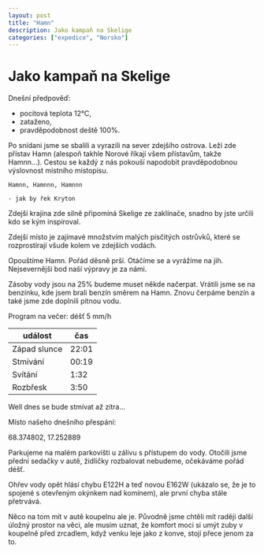 ```yaml
---
layout: post
title: "Hamn"
description: Jako kampaň na Skelige
categories: ["expedice", "Norsko"]
---
```


# Jako kampaň na Skelige

Dnešní předpověď: 
- pocitová teplota 12°C, 
- zataženo, 
- pravděpodobnost deště 100%.

Po snídani jsme se sbalili a vyrazili na sever zdejšího ostrova. Leží zde přístav Hamn (alespoň takhle Norové říkají všem přístavům, takže Hamnn...). Cestou se každý z nás pokouší napodobit pravděpodobnou výslovnost místního místopisu.

    Hamnn, Hamnnn, Hamnnn

    - jak by řek Kryton

Zdejší krajina zde silně připomíná Skelige ze zaklínače, snadno by jste určili kdo se kým inspiroval. 

Zdejší místo je zajímavé množstvím malých písčitých ostrůvků, které se rozprostírají všude kolem ve zdejších vodách.

Opouštíme Hamn. Pořád děsně prší. Otáčíme se a vyrážíme na jih. Nejsevernější bod naší výpravy je za námi. 

Zásoby vody jsou na 25% budeme muset někde načerpat. Vrátili jsme se na benzínku, kde jsem brali benzín směrem na Hamn. Znovu čerpáme benzín a také jsme zde doplnili pitnou vodu.  

Program na večer: déšť 5 mm/h

| událost      | čas   |
| ------------ | ----- |
| Západ slunce | 22:01 |
| Stmívání     | 00:19 |
| Svítání      | 1:32  |
| Rozbřesk     | 3:50  |

Well dnes se bude stmívat až zítra...

Místo našeho dnešního přespání: 

68.374802, 17.252889

Parkujeme na malém parkovišti u zálivu s přístupem do vody. Otočili jsme přední sedačky v autě, židličky rozbalovat nebudeme, očekáváme pořád déšť. 

Ohřev vody opět hlásí chybu E122H a teď novou E162W (ukázalo se, že je to spojené s otevřeným okýnkem nad komínem), ale první chyba stále přetrvává.

Něco na tom mít v autě koupelnu ale je. Původně jsme chtěli mít raději další úložný prostor na věci, ale musím uznat, že komfort moci si umýt zuby v koupelně před zrcadlem, když venku leje jako z konve, stojí přece jenom za to.